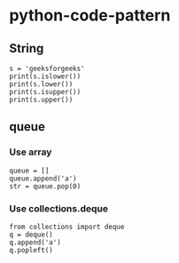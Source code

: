 # python-code-pattern

## String
```
s = 'geeksforgeeks'
print(s.islower())
print(s.lower())
print(s.isupper())
print(s.upper())
```

## queue

### Use array
```
queue = []
queue.append('a')
str = queue.pop(0)
```

### Use collections.deque
```
from collections import deque
q = deque()
q.append('a')
q.popleft()
```
